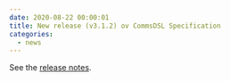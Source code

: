 ```yaml
---
date: 2020-08-22 00:00:01 
title: New release (v3.1.2) ov CommsDSL Specification
categories:
  - news
---
```

See the [release notes](https://github.com/commschamp/CommsDSL-Specification/releases/tag/v3.1.2).



